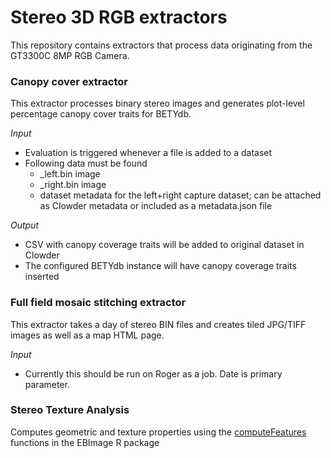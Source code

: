 # Stereo 3D RGB extractors

This repository contains extractors that process data originating from the GT3300C 8MP RGB Camera.

### Canopy cover extractor
This extractor processes binary stereo images and generates plot-level percentage canopy cover traits for BETYdb.
 
_Input_

  - Evaluation is triggered whenever a file is added to a dataset
  - Following data must be found
    - _left.bin image
    - _right.bin image
    - dataset metadata for the left+right capture dataset; can be attached as Clowder metadata or included as a metadata.json file
    
_Output_

  - CSV with canopy coverage traits will be added to original dataset in Clowder
  - The configured BETYdb instance will have canopy coverage traits inserted

### Full field mosaic stitching extractor

This extractor takes a day of stereo BIN files and creates tiled JPG/TIFF images as well as a map HTML page.

_Input_

  - Currently this should be run on Roger as a job. Date is primary parameter.

### Stereo Texture Analysis

Computes geometric and texture properties using the [computeFeatures](https://rdrr.io/bioc/EBImage/man/computeFeatures.html) functions in the EBImage R package 


